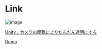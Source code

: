 # Link

![image](https://www.fast-system.jp/wp-content/uploads/2019/03/title.gif)

[Unity：カメラの距離によりだんだん透明にする](https://www.fast-system.jp/unity%ef%bc%9a%e3%82%ab%e3%83%a1%e3%83%a9%e3%81%ae%e8%b7%9d%e9%9b%a2%e3%81%ab%e3%82%88%e3%82%8a%e3%81%a0%e3%82%93%e3%81%a0%e3%82%93%e9%80%8f%e6%98%8e%e3%81%ab%e3%81%99%e3%82%8b/)

[Demo](https://www.fast-system.jp/wp-content/uploads/static/unity-camera-cube-hide/)
